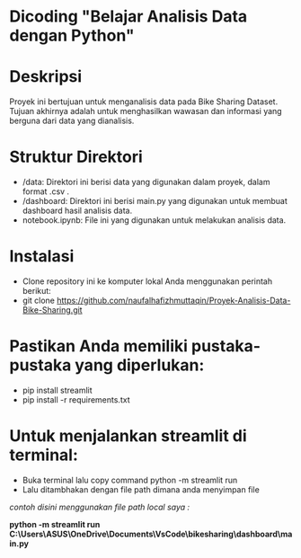 # Dicoding "Belajar Analisis Data dengan Python"

# Deskripsi
Proyek ini bertujuan untuk menganalisis data pada Bike Sharing Dataset. Tujuan akhirnya adalah untuk menghasilkan wawasan dan informasi yang berguna dari data yang dianalisis.

# Struktur Direktori
* /data: Direktori ini berisi data yang digunakan dalam proyek, dalam format .csv .
* /dashboard: Direktori ini berisi main.py yang digunakan untuk membuat dashboard hasil analisis data.
* notebook.ipynb: File ini yang digunakan untuk melakukan analisis data.

# Instalasi
* Clone repository ini ke komputer lokal Anda menggunakan perintah berikut:
* git clone https://github.com/naufalhafizhmuttaqin/Proyek-Analisis-Data-Bike-Sharing.git

# Pastikan Anda memiliki pustaka-pustaka yang diperlukan:
* pip install streamlit
* pip install -r requirements.txt

# Untuk menjalankan streamlit di terminal:
* Buka terminal lalu copy command python -m streamlit run
* Lalu ditambhakan dengan file path dimana anda menyimpan file

*contoh disini menggunakan file path local saya :*

**python -m streamlit run C:\Users\ASUS\OneDrive\Documents\VsCode\bikesharing\dashboard\main.py**
